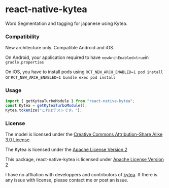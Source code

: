 # react-native-kytea

Word Segmentation and tagging for japanese using Kytea.

### Compatibility

New architecture only. Compatible Android and iOS.

On Android, your application required to have `newArchEnabled=true`in `gradle.properties`

On iOS, you have to install pods using `RCT_NEW_ARCH_ENABLED=1 pod install` or `RCT_NEW_ARCH_ENABLED=1 bundle exec pod install`

### Usage

```ts
import { getKyteaTurboModule } from "react-native-kytea";
const Kytea = getKyteaTurboModule();
Kytea.tokenize("これはテストです。");
```

### License

The model is licensed under the [Creative Commons Attribution-Share Alike 3.0 License](http://creativecommons.org/licenses/by-sa/3.0/).

The Kytea is licensed under the [Apache License Version 2](http://www.apache.org/licenses/LICENSE-2.0)

This package, react-native-kytea is licensed under [Apache License Version 2](http://www.apache.org/licenses/LICENSE-2.0)

I have no affliation with developpers and contributors of [kytea](https://www.phontron.com/kytea/). If there is any issue with license, please contact me or post an issue.
